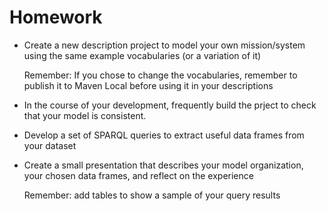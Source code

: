 # Homework

- Create a new description project to model your own mission/system using the same example vocabularies (or a variation of it)

  Remember: If you chose to change the vocabularies, remember to publish it to Maven Local before using it in your descriptions

- In the course of your development, frequently build the prject to check that your model is consistent.

- Develop a set of SPARQL queries to extract useful data frames from your dataset

- Create a small presentation that describes your model organization, your chosen data frames, and reflect on the experience 

  Remember: add tables to show a sample of your query results
